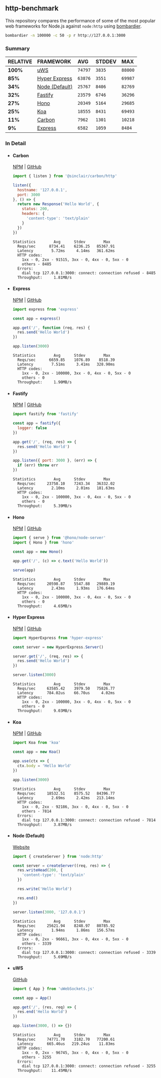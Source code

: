 ## http-benchmark

This repository compares the performance of some of the most popular web frameworks for Node.js against `node:http` using [bombardier](https://github.com/codesenberg/bombardier).

```bash
bombardier -n 100000 -c 50 -p r http://127.0.0.1:3000
```

### Summary

| RELATIVE | FRAMEWORK | AVG | STDDEV | MAX |
| :--- | :--- | :--- | :--- | :--- |
| **100%** | [uWS](#uws) | `74797` | `3835` | `88000` |
| **85%** | [Hyper Express](#hyper-express) | `63876` | `3551` | `69987` |
| **34%** | [Node (Default)](#node-default) | `25767` | `8406` | `82769` |
| **32%** | [Fastify](#fastify) | `23579` | `6746` | `36296` |
| **27%** | [Hono](#hono) | `20349` | `5164` | `29685` |
| **25%** | [Koa](#koa) | `18555` | `8431` | `69493` |
| **11%** | [Carbon](#carbon) | `7962` | `1301` | `10218` |
| **9%** | [Express](#express) | `6582` | `1059` | `8484` |


### In Detail

- #### Carbon
  [NPM](https://npmjs.com/@sinclair/carbon) | [GitHub](https://github.com/sinclairzx81/carbon)
  ```js
  import { listen } from '@sinclair/carbon/http'

  listen({
    hostname: '127.0.0.1',
    port: 3000
  }, () => {
    return new Response('Hello World', {
      status: 200,
      headers: {
        'content-type': 'text/plain'
      }
    })
  })
  ```

  ```
  Statistics        Avg      Stdev        Max
    Reqs/sec      8734.41    6236.25   85367.91
    Latency        5.72ms     4.14ms   361.62ms
    HTTP codes:
      1xx - 0, 2xx - 91515, 3xx - 0, 4xx - 0, 5xx - 0
      others - 8485
    Errors:
      dial tcp 127.0.0.1:3000: connect: connection refused - 8485
    Throughput:     1.81MB/s
  ```

- #### Express
  [NPM](https://npmjs.com/express) | [GitHub](https://github.com/expressjs/express)
  ```js
  import express from 'express'

  const app = express()

  app.get('/', function (req, res) {
    res.send('Hello World')
  })

  app.listen(3000)
  ```

  ```
  Statistics        Avg      Stdev        Max
    Reqs/sec      6659.85    1076.89    8518.39
    Latency        7.51ms     3.41ms   328.90ms
    HTTP codes:
      1xx - 0, 2xx - 100000, 3xx - 0, 4xx - 0, 5xx - 0
      others - 0
    Throughput:     1.90MB/s
  ```

- #### Fastify
  [NPM](https://npmjs.com/fastify) | [GitHub](https://github.com/fastify/fastify)
  ```js
  import fastify from 'fastify'

  const app = fastify({
    logger: false
  })

  app.get('/', (req, res) => {
    res.send('Hello World')
  })

  app.listen({ port: 3000 }, (err) => {
    if (err) throw err
  })
  ```

  ```
  Statistics        Avg      Stdev        Max
    Reqs/sec     23758.10    7243.34   36332.02
    Latency        2.10ms     2.01ms   181.63ms
    HTTP codes:
      1xx - 0, 2xx - 100000, 3xx - 0, 4xx - 0, 5xx - 0
      others - 0
    Throughput:     5.39MB/s
  ```

- #### Hono
  [NPM](https://npmjs.com/hono) | [GitHub](https://github.com/honojs/hono)
  ```js
  import { serve } from '@hono/node-server'
  import { Hono } from 'hono'

  const app = new Hono()

  app.get('/', (c) => c.text('Hello World'))

  serve(app)
  ```

  ```
  Statistics        Avg      Stdev        Max
    Reqs/sec     20598.87    5547.88   29889.19
    Latency        2.43ms     1.93ms   176.64ms
    HTTP codes:
      1xx - 0, 2xx - 100000, 3xx - 0, 4xx - 0, 5xx - 0
      others - 0
    Throughput:     4.65MB/s
  ```

- #### Hyper Express
  [NPM](https://npmjs.com/hyper-express) | [GitHub](https://github.com/kartikk221/hyper-express)
  ```js
  import HyperExpress from 'hyper-express'

  const server = new HyperExpress.Server()

  server.get('/', (req, res) => {
    res.send('Hello World')
  })

  server.listen(3000)
  ```

  ```
  Statistics        Avg      Stdev        Max
    Reqs/sec     63585.42    3979.50   75826.77
    Latency      784.02us    66.70us     4.02ms
    HTTP codes:
      1xx - 0, 2xx - 100000, 3xx - 0, 4xx - 0, 5xx - 0
      others - 0
    Throughput:     9.03MB/s
  ```

- #### Koa
  [NPM](https://npmjs.com/koa) | [GitHub](https://github.com/koajs/koa)
  ```js
  import Koa from 'koa'

  const app = new Koa()

  app.use(ctx => {
    ctx.body = 'Hello World'
  })

  app.listen(3000)
  ```

  ```
  Statistics        Avg      Stdev        Max
    Reqs/sec     18532.51    8575.52   84396.77
    Latency        2.69ms     2.42ms   213.14ms
    HTTP codes:
      1xx - 0, 2xx - 92186, 3xx - 0, 4xx - 0, 5xx - 0
      others - 7814
    Errors:
      dial tcp 127.0.0.1:3000: connect: connection refused - 7814
    Throughput:     3.87MB/s
  ```

- #### Node (Default)
  [Website](https://nodejs.org/api/http.html)
  ```js
  import { createServer } from 'node:http'

  const server = createServer((req, res) => {
    res.writeHead(200, {
      'content-type': 'text/plain'
    })

    res.write('Hello World')

    res.end()
  })

  server.listen(3000, '127.0.0.1')
  ```

  ```
  Statistics        Avg      Stdev        Max
    Reqs/sec     25621.94    8248.97   80785.92
    Latency        1.94ms     1.86ms   156.57ms
    HTTP codes:
      1xx - 0, 2xx - 96661, 3xx - 0, 4xx - 0, 5xx - 0
      others - 3339
    Errors:
      dial tcp 127.0.0.1:3000: connect: connection refused - 3339
    Throughput:     5.69MB/s
  ```

- #### uWS
  [GitHub](https://github.com/uNetworking/uWebSockets.js)
  ```js
  import { App } from 'uWebSockets.js'

  const app = App()

  app.get('/', (res, req) => {
    res.end('Hello World')
  })

  app.listen(3000, () => {})
  ```

  ```
  Statistics        Avg      Stdev        Max
    Reqs/sec     74771.70    3182.70   77200.61
    Latency      665.46us   219.24us    11.83ms
    HTTP codes:
      1xx - 0, 2xx - 96745, 3xx - 0, 4xx - 0, 5xx - 0
      others - 3255
    Errors:
      dial tcp 127.0.0.1:3000: connect: connection refused - 3255
    Throughput:    11.45MB/s
  ```


